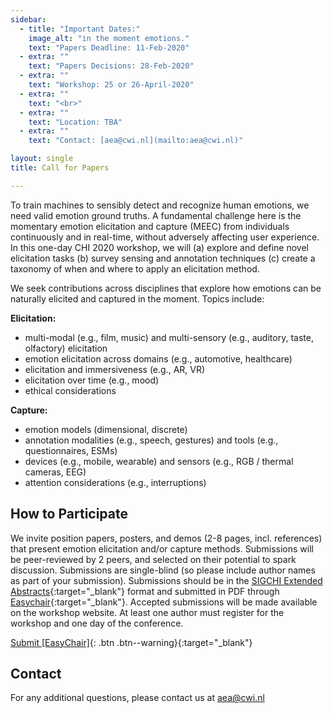 ```yaml
---
sidebar:
  - title: "Important Dates:"
    image_alt: "in the moment emotions."
    text: "Papers Deadline: 11-Feb-2020"
  - extra: ""
    text: "Papers Decisions: 28-Feb-2020"
  - extra: ""
    text: "Workshop: 25 or 26-April-2020"
  - extra: ""
    text: "<br>"
  - extra: ""
    text: "Location: TBA"
  - extra: ""
    text: "Contact: [aea@cwi.nl](mailto:aea@cwi.nl)"

layout: single
title: Call for Papers

---
```

<!-- {::options auto_ids="false" /} -->


To train machines to sensibly detect and recognize human emotions, we need valid emotion ground truths. A fundamental challenge here is the momentary emotion elicitation and capture (MEEC) from individuals continuously and in real-time, without adversely affecting user experience. In this one-day CHI 2020 workshop, we will (a) explore and define novel elicitation tasks (b) survey sensing and annotation techniques (c) create a taxonomy of when and where to apply an elicitation method.

We seek contributions across disciplines that explore how emotions can be naturally elicited and captured in the moment. Topics include:

**Elicitation:**
* multi-modal (e.g., film, music) and multi-sensory (e.g., auditory, taste, olfactory) elicitation
* emotion elicitation across domains (e.g., automotive, healthcare)
* elicitation and immersiveness (e.g., AR, VR)
* elicitation over time (e.g., mood)
* ethical considerations

**Capture:**
* emotion models (dimensional, discrete)
* annotation modalities (e.g., speech, gestures) and tools (e.g., questionnaires, ESMs)
* devices (e.g., mobile, wearable) and sensors (e.g., RGB / thermal cameras, EEG)
* attention considerations (e.g., interruptions)


## How to Participate
We invite position papers, posters, and demos (2-8 pages, incl. references) that present emotion elicitation and/or capture methods. Submissions will be peer-reviewed by 2 peers, and selected on their potential to spark discussion. Submissions are single-blind (so please include author names as part of your submission). Submissions should be in the [SIGCHI Extended Abstracts](https://chi2020.acm.org/authors/chi-proceedings-format/){:target="\_blank"} format and submitted in PDF through [Easychair](https://easychair.org/conferences/?conf=meec2020){:target="\_blank"}. Accepted submissions will be made available on the workshop website. At least one author must register for the workshop and one day of the conference.

[Submit [EasyChair]](https://easychair.org/conferences/?conf=meec2020){: .btn .btn--warning}{:target="\_blank"}

## Contact

For any additional questions, please contact us at [aea@cwi.nl](mailto:aea@cwi.nl)
